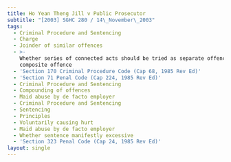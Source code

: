 ```yaml
---
title: Ho Yean Theng Jill v Public Prosecutor
subtitle: "[2003] SGHC 280 / 14\_November\_2003"
tags:
  - Criminal Procedure and Sentencing
  - Charge
  - Joinder of similar offences
  - >-
    Whether series of connected acts should be tried as separate offences or one
    composite offence
  - 'Section 170 Criminal Procedure Code (Cap 68, 1985 Rev Ed)'
  - 'Section 71 Penal Code (Cap 224, 1985 Rev Ed)'
  - Criminal Procedure and Sentencing
  - Compounding of offences
  - Maid abuse by de facto employer
  - Criminal Procedure and Sentencing
  - Sentencing
  - Principles
  - Voluntarily causing hurt
  - Maid abuse by de facto employer
  - Whether sentence manifestly excessive
  - 'Section 323 Penal Code (Cap 24, 1985 Rev Ed)'
layout: single
---
```


